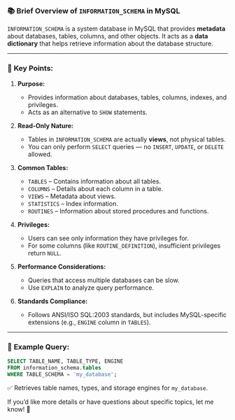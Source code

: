 ### 📚 **Brief Overview of `INFORMATION_SCHEMA` in MySQL**

`INFORMATION_SCHEMA` is a system database in MySQL that provides **metadata** about databases, tables, columns, and other objects. It acts as a **data dictionary** that helps retrieve information about the database structure.

---

### 🔎 **Key Points:**
1. **Purpose:**
   - Provides information about databases, tables, columns, indexes, and privileges.
   - Acts as an alternative to `SHOW` statements.

2. **Read-Only Nature:**
   - Tables in `INFORMATION_SCHEMA` are actually **views**, not physical tables.
   - You can only perform `SELECT` queries — no `INSERT`, `UPDATE`, or `DELETE` allowed.

3. **Common Tables:**
   - `TABLES` – Contains information about all tables.
   - `COLUMNS` – Details about each column in a table.
   - `VIEWS` – Metadata about views.
   - `STATISTICS` – Index information.
   - `ROUTINES` – Information about stored procedures and functions.

4. **Privileges:**
   - Users can see only information they have privileges for.
   - For some columns (like `ROUTINE_DEFINITION`), insufficient privileges return `NULL`.

5. **Performance Considerations:**
   - Queries that access multiple databases can be slow.
   - Use `EXPLAIN` to analyze query performance.

6. **Standards Compliance:**
   - Follows ANSI/ISO SQL:2003 standards, but includes MySQL-specific extensions (e.g., `ENGINE` column in `TABLES`).

---

### 📌 **Example Query:**
```sql
SELECT TABLE_NAME, TABLE_TYPE, ENGINE
FROM information_schema.tables
WHERE TABLE_SCHEMA = 'my_database';
```
✅ Retrieves table names, types, and storage engines for `my_database`.

If you’d like more details or have questions about specific topics, let me know! 🚀
